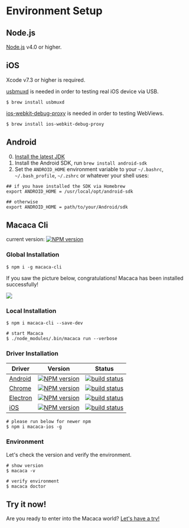 # Environment Setup

## Node.js

[Node.js](https://nodejs.org/) v4.0 or higher.

## iOS

Xcode v7.3 or higher is required.

[usbmuxd](//github.com/libimobiledevice/usbmuxd) is needed in order to testing real iOS device via USB.

```shell
$ brew install usbmuxd
```

[ios-webkit-debug-proxy](//github.com/google/ios-webkit-debug-proxy) is needed in order to testing WebViews.

```shell
$ brew install ios-webkit-debug-proxy
```

## Android

0. [Install the latest JDK](http://www.oracle.com/technetwork/java/javase/downloads/jdk8-downloads-2133151.html)
0. Install the Android SDK, run `brew install android-sdk`
0. Set the `ANDROID_HOME` environment variable to your `~/.bashrc`, `~/.bash_profile`, `~/.zshrc` or whatever your shell uses:

```shell
## if you have installed the SDK via Homebrew
export ANDROID_HOME = /usr/local/opt/android-sdk

## otherwise
export ANDROID_HOME = path/to/your/Android/sdk
```

## Macaca Cli

current version: [![NPM version][npm-image]][npm-url]

[npm-image]: https://img.shields.io/npm/v/macaca-cli.svg?style=flat-square
[npm-url]: https://npmjs.org/package/macaca-cli

### Global Installation

```shell
$ npm i -g macaca-cli
```

If you saw the picture below, congratulations! Macaca has been installed successfully!

![](http://ww4.sinaimg.cn/large/6d308bd9gw1faie2w55hnj20rs0ov4fu.jpg)

### Local Installation

```shell
$ npm i macaca-cli --save-dev

# start Macaca
$ ./node_modules/.bin/macaca run --verbose
```

### Driver Installation

| Driver     | Version                                  | Status    |
| ---------- | ---------------------------------------- | --------- |
| [Android](//github.com/macacajs/macaca-android)     | [![NPM version][npm-image-0]][npm-url-0] | [![build status][travis-image-0]][travis-url-0]          |
| [Chrome](//github.com/macacajs/macaca-chrome)       | [![NPM version][npm-image-1]][npm-url-1] | [![build status][travis-image-1]][travis-url-1]          |
| [Electron](//github.com/macacajs/macaca-electron)   | [![NPM version][npm-image-2]][npm-url-2] | [![build status][travis-image-2]][travis-url-2]          |
| [iOS](//github.com/macacajs/macaca-ios)             | [![NPM version][npm-image-3]][npm-url-3] | [![build status][travis-image-3]][travis-url-3]          |

[npm-image-0]: https://img.shields.io/npm/v/macaca-android.svg?style=flat-square
[npm-url-0]: https://npmjs.org/package/macaca-android
[npm-image-1]: https://img.shields.io/npm/v/macaca-chrome.svg?style=flat-square
[npm-url-1]: https://npmjs.org/package/macaca-chrome
[npm-image-2]: https://img.shields.io/npm/v/macaca-electron.svg?style=flat-square
[npm-url-2]: https://npmjs.org/package/macaca-electron
[npm-image-3]: https://img.shields.io/npm/v/macaca-ios.svg?style=flat-square
[npm-url-3]: https://npmjs.org/package/macaca-ios

[travis-image-0]: https://img.shields.io/travis/macacajs/macaca-android.svg?style=flat-square
[travis-url-0]: https://travis-ci.org/macacajs/macaca-android
[travis-image-1]: https://img.shields.io/travis/macacajs/macaca-chrome.svg?style=flat-square
[travis-url-1]: https://travis-ci.org/macacajs/macaca-chrome
[travis-image-2]: https://img.shields.io/travis/macacajs/macaca-electron.svg?style=flat-square
[travis-url-2]: https://travis-ci.org/macacajs/macaca-electron
[travis-image-3]: https://img.shields.io/travis/macacajs/macaca-ios.svg?style=flat-square
[travis-url-3]: https://travis-ci.org/macacajs/macaca-ios

```shell
# please run below for newer npm
$ npm i macaca-ios -g
```

### Environment

Let's check the version and verify the environment.

```shell
# show version
$ macaca -v

# verify environment
$ macaca doctor
```

## Try it now!

Are you ready to enter into the Macaca world? [Let's have a try!](./getting-started.html)
